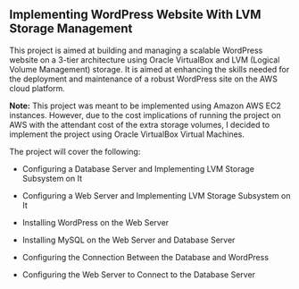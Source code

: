 
## Implementing WordPress Website With LVM Storage Management

This project is aimed at building and managing a scalable WordPress website on a 3-tier architecture using Oracle VirtualBox and LVM (Logical Volume Management) storage. It is aimed at enhancing the skills needed for the deployment and maintenance of a robust WordPress site on the AWS cloud platform.

**Note:** This project was meant to be implemented using Amazon AWS EC2 instances. However, due to the cost implications of running the project on AWS with the attendant cost of the extra storage volumes, I decided to implement the project using Oracle VirtualBox Virtual Machines. 

The project will cover the following:

- Configuring a Database Server and Implementing LVM Storage Subsystem on It

- Configuring a Web Server and Implementing LVM Storage Subsystem on It

- Installing WordPress on the Web Server

- Installing MySQL on the Web Server and Database Server

- Configuring the Connection Between the Database and WordPress

- Configuring the Web Server to Connect to the Database Server

